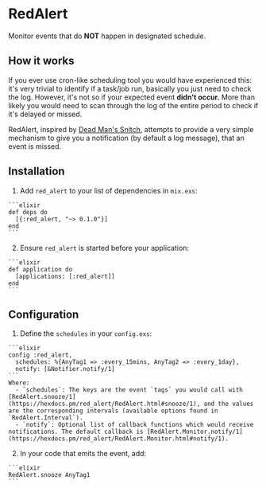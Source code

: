 # RedAlert

Monitor events that do **NOT** happen in designated schedule.

## How it works

If you ever use cron-like scheduling tool you would have experienced this: it's very trivial to identify if a task/job run, basically you just need to check the log. However, it's not so if your expected event **didn't occur.** More than likely you would need to scan through the log of the entire period to check if it's delayed or missed.

RedAlert, inspired by [Dead Man's Snitch](https://deadmanssnitch.com), attempts to provide a very simple mechanism to give you a notification (by default a log message), that an event is missed.

## Installation

  1. Add `red_alert` to your list of dependencies in `mix.exs`:

    ```elixir
    def deps do
      [{:red_alert, "~> 0.1.0"}]
    end
    ```

  2. Ensure `red_alert` is started before your application:

    ```elixir
    def application do
      [applications: [:red_alert]]
    end
    ```

## Configuration

  1. Define the `schedules` in your `config.exs`:

    ```elixir
    config :red_alert,
      schedules: %{AnyTag1 => :every_15mins, AnyTag2 => :every_1day},
      notify: [&Notifier.notify/1]
    ```
    Where:
      - `schedules`: The keys are the event `tags` you would call with [RedAlert.snooze/1](https://hexdocs.pm/red_alert/RedAlert.html#snooze/1), and the values are the corresponding intervals (available options found in `RedAlert.Interval`).
      - `notify`: Optional list of callback functions which would receive notifications. The default callback is [RedAlert.Monitor.notify/1](https://hexdocs.pm/red_alert/RedAlert.Monitor.html#notify/1).

  2. In your code that emits the event, add:

    ```elixir
    RedAlert.snooze AnyTag1
    ```
